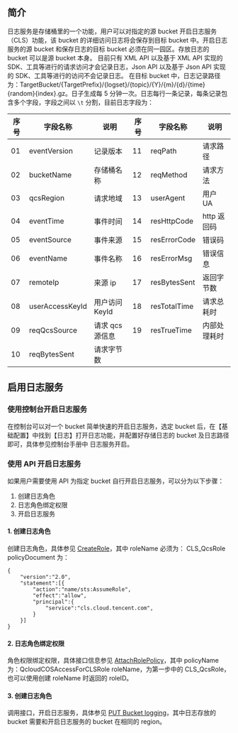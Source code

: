 ## 简介
日志服务是存储桶里的一个功能，用户可以对指定的源 bucket 开启日志服务（CLS）功能，该 bucket 的详细访问日志将会保存到目标 bucket 中。开启日志服务的源 bucket 和保存日志的目标 bucket 必须在同一园区。存放日志的 bucket 可以是源 bucket 本身。
目前只有 XML API 以及基于 XML API 实现的 SDK、工具等进行的请求访问才会记录日志，Json API 以及基于 Json API 实现的 SDK、工具等进行的访问不会记录日志。
在目标 bucket 中，日志记录路径为：TargetBucket/{TargetPrefix}/{logset}/{topic}/{Y}/{m}/{d}/{time}{random}{index}.gz。日子生成每 5 分钟一次。日志每行一条记录，每条记录包含多个字段，字段之间以 `\t` 分割，目前日志字段为：

| 序号   | 字段名称            | 说明        | 序号   | 字段名称            | 说明        |
| ---- | --------------- | --------- | ---- | --------------- | --------- |
| 01   | eventVersion    | 记录版本      | 11   | reqPath         | 请求路径      |
| 02   | bucketName      | 存储桶名称     | 12   | reqMethod       | 请求方法      |
| 03   | qcsRegion       | 请求地域      | 13   | userAgent       | 用户 UA      |
| 04   | eventTime       | 事件时间      | 14   | resHttpCode     | http 返回码  |
| 05   | eventSource     | 事件来源      | 15   | resErrorCode    | 错误码       |
| 06   | eventName       | 事件名称      | 16   | resErrorMsg     | 错误信息      |
| 07   | remoteIp        | 来源 ip      | 17   | resBytesSent    | 返回字节数     |
| 08   | userAccessKeyId | 用户访问 KeyId | 18   | resTotalTime    | 请求总耗时     |
| 09   | reqQcsSource    | 请求 qcs 源信息  | 19   | resTrueTime     | 内部处理耗时    |
| 10   | reqBytesSent    | 请求字节数     |   |


## 启用日志服务
### 使用控制台开启日志服务
在控制台可以对一个 bucket 简单快速的开启日志服务，选定 bucket 后，在【基础配置】中找到【日志】打开日志功能，并配置好存储日志的 bucket 及日志路径即可，具体参见控制台手册中 日志服务开启。

### 使用 API 开启日志服务
如果用户需要使用 API 为指定 bucket 自行开启日志服务，可以分为以下步骤：
1. 创建日志角色
2. 日志角色绑定权限
3. 开启日志服务


#### 1. 创建日志角色
创建日志角色，具体参见 [CreateRole](https://cloud.tencent.com/document/product/598/13886)，其中 roleName 必须为： CLS_QcsRole
policyDocument 为：
```
{
    "version":"2.0",
    "statement":[{
        "action":"name/sts:AssumeRole",
        "effect":"allow",
        "principal":{
            "service":"cls.cloud.tencent.com",
        }
    }]
}
```
#### 2. 日志角色绑定权限
角色权限绑定权限，具体接口信息参见 [AttachRolePolicy](https://cloud.tencent.com/document/product/598/13889)，其中 policyName 为：QcloudCOSAccessForCLSRole roleName，为第一步中的 CLS_QcsRole，也可以使用创建 roleName 时返回的 roleID。

#### 3. 创建日志角色
调用接口，开启日志服务，具体参见 [PUT Bucket logging](*****************)，其中日志存放的 bucket 需要和开启日志服务的 bucket 在相同的 region。
